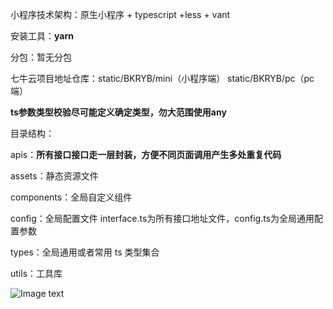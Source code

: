 小程序技术架构：原生小程序 + typescript +less + vant

安装工具：**yarn**

分包：暂无分包

七牛云项目地址仓库：static/BKRYB/mini（小程序端） static/BKRYB/pc（pc端） 

**ts参数类型校验尽可能定义确定类型，勿大范围使用any** 

目录结构：

apis：**所有接口接口走一层封装，方便不同页面调用产生多处重复代码**

assets：静态资源文件

components：全局自定义组件

config：全局配置文件 interface.ts为所有接口地址文件，config.ts为全局通用配置参数

types：全局通用或者常用 ts 类型集合

utils：工具库



![Image text](https://resource.boka.vc/BKRYB/mini/WechatIMG247.png)



